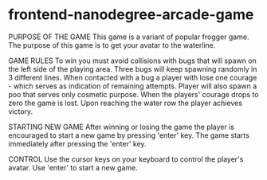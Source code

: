 frontend-nanodegree-arcade-game
===============================

PURPOSE OF THE GAME
This game is a variant of popular frogger game.
The purpose of this game is to get your avatar to the waterline.

GAME RULES
To win you must avoid collisions with bugs that will spawn on the left side of the playing area. Three bugs will keep spawning randomly in 3 different lines. When contacted with a bug a player with lose one courage - which serves as indication of remaining attempts. Player will also spawn a poo that serves only cosmetic purpose. When the players' courage drops to zero the game is lost. Upon reaching the water row the player achieves victory.

STARTING NEW GAME
After winning or losing the game the player is encouraged to start a new game by pressing 'enter' key. The game starts immediately after pressing the 'enter' key.

CONTROL
Use the cursor keys on your keyboard to control the player's avatar. Use 'enter' to start a new game.
